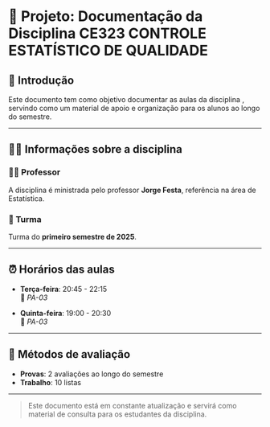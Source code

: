 # 📘 Projeto: Documentação da Disciplina CE323 CONTROLE ESTATÍSTICO DE QUALIDADE

## 🧭 Introdução

Este documento tem como objetivo documentar as aulas da disciplina , servindo como um material de apoio e organização para os alunos ao longo do semestre.

---

## 🧑‍🏫 Informações sobre a disciplina

### 👨‍🏫 Professor

A disciplina é ministrada pelo professor **Jorge Festa**, referência na área de Estatística.

### 📍 Turma

Turma do **primeiro semestre de 2025**.

---

## ⏰ Horários das aulas

- **Terça-feira**: 20:45 - 22:15  
  📍 *PA-03*

- **Quinta-feira**: 19:00 - 20:30  
  📍 *PA-03*

---

## 📝 Métodos de avaliação

- **Provas**: 2 avaliações ao longo do semestre  
- **Trabalho**: 10 listas 
---

> Este documento está em constante atualização e servirá como material de consulta para os estudantes da disciplina.
